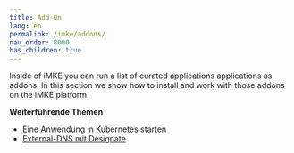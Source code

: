 ```yaml
---
title: Add-On
lang: en
permalink: /imke/addons/
nav_order: 8000
has_children: true
---
```


Inside of iMKE you can run a list of curated applications applications as addons. In this section we show how to install and work with those addons on the iMKE platform.

**Weiterführende Themen**
* [Eine Anwendung in Kubernetes starten](/imke/k8sapplications/runningapplications/)
* [External-DNS mit Designate](/imke/k8sapplications/externaldnsanddesignate/)
